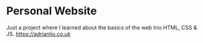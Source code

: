 # Personal Website

Just a project where I learned about the basics of the web trio HTML, CSS & JS.
https://adrianliu.co.uk
